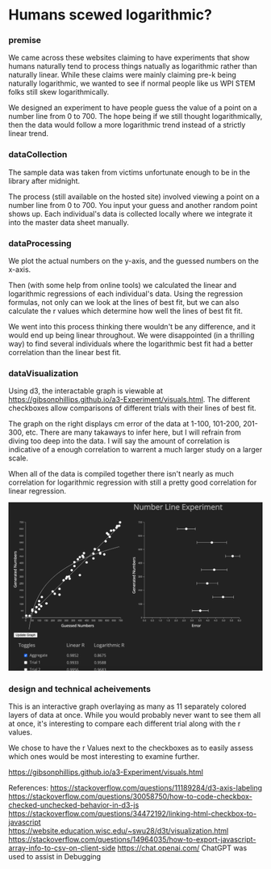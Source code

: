 # Humans scewed logarithmic?

### premise

We came across these websites claiming to have experiments that show humans naturally tend to process things natually as logarithmic rather than naturally linear. While these claims were mainly claiming pre-k being naturally logarithmic, we wanted to see if normal people like us WPI STEM folks still skew logarithmically. 

We designed an experiment to have people guess the value of a point on a number line from 0 to 700. The hope being if we still thought logarithmically, then the data would follow a more logarithmic trend instead of a strictly linear trend. 

### dataCollection

The sample data was taken from victims unfortunate enough to be in the library after midnight. 

The process (still available on the hosted site) involved viewing a point on a number line from 0 to 700. You input your guess and another random point shows up. Each individual's data is collected locally where we integrate it into the master data sheet manually. 

### dataProcessing
We plot the actual numbers on the y-axis, and the guessed numbers on the x-axis. 

Then (with some help from online tools) we calculated the linear and logarithmic regressions of each individual's data. Using the regression formulas, not only can we look at the lines of best fit, but we can also calculate the r values which determine how well the lines of best fit fit. 

We went into this process thinking there wouldn't be any difference, and it would end up being linear throughout. We were disappointed (in a thrilling way) to find several individuals where the logarithmic best fit had a better correlation than the linear best fit. 

### dataVisualization

Using d3, the interactable graph is viewable at https://gibsonphillips.github.io/a3-Experiment/visuals.html. The different checkboxes allow comparisons of different trials with their lines of best fit. 

The graph on the right displays cm error of the data at 1-100, 101-200, 201-300, etc. 
There are many takaways to infer here, but I will refrain from diving too deep into the data. I will say the amount of correlation is indicative of a enough correlation to warrent a much larger study on a larger scale. 

When all of the data is compiled together there isn't nearly as much correlation for logarithmic regression with still a pretty good correlation for linear regression. 

![website](img/screenshot-of-site)

### design and technical acheivements

This is an interactive graph overlaying as many as 11 separately colored layers of data at once. While you would probably never want to see them all at once, it's interesting to compare each different trial along with the r values. 

We chose to have the r Values next to the checkboxes as to easily assess which ones would be most interesting to examine further. 

https://gibsonphillips.github.io/a3-Experiment/visuals.html

References:
https://stackoverflow.com/questions/11189284/d3-axis-labeling
https://stackoverflow.com/questions/30058750/how-to-code-checkbox-checked-unchecked-behavior-in-d3-js
https://stackoverflow.com/questions/34472192/linking-html-checkbox-to-javascript
https://website.education.wisc.edu/~swu28/d3t/visualization.html
https://stackoverflow.com/questions/14964035/how-to-export-javascript-array-info-to-csv-on-client-side
https://chat.openai.com/
ChatGPT was used to assist in Debugging
